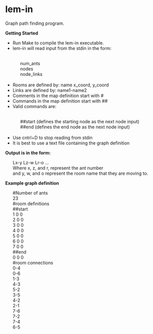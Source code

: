 # lem-in
Graph path finding program.

<b>Getting Started</b><br>
<ul>
<li>Run Make to compile the lem-in executable.</li>
<li>lem-in will read input from the stdin in the form:</li><br>
  <ul>
    num_ants<br>
    nodes<br>
    node_links<br>
   </ul><br>
   <li>Rooms are defined by: name x_coord, y_coord</li>
   <li>Links are defined by: name1-name2</li>
   <li>Comments in the map definition start with #</li>
   <li>Commands in the map definition start with ##</li>
   <li>Valid commands are:</li><br>
    <ul>
    ##start (defines the starting node as the next node input)<br>
    ##end (defines the end node as the next node input)<br>
    </ul><br>
   <li>Use cntrl+D to stop reading from stdin</li>
   <li>It is best to use a text file containing the graph definition<br></li></ul>
<b>Output is in the form:</b>
<ul>
Lx-y Lz-w Lr-o ...<br>
Where x, z, and r, represent the ant number<br>
and y, w, and o represent the room name that they are moving to.</ul>

<b>Example graph definition</b>
<ul>
#Number of ants<br>
23<br>
#room definitions<br>
##start<br>
1 0 0<br>
2 0 0<br>
3 0 0<br>
4 0 0<br>
5 0 0<br>
6 0 0<br>
7 0 0<br>
##end<br>
0 0 0<br>
#room connections<br>
0-4<br>
0-6<br>
1-3<br>
4-3<br>
5-2<br>
3-5<br>
4-2<br>
2-1<br>
7-6<br>
7-2<br>
7-4<br>
6-5<br>
</ul>

